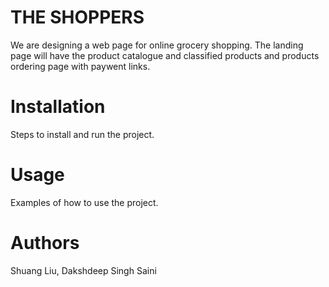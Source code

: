 # THE SHOPPERS

We are designing a web page for online grocery shopping. The landing page will have the product catalogue and classified products and products ordering page with paywent links. 

# Installation

Steps to install and run the project.

# Usage

Examples of how to use the project.

# Authors

Shuang Liu, Dakshdeep Singh Saini 
